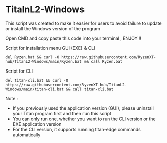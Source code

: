 # TitalnL2-Windows
This script was created to make it easier for users to avoid failure to update or install the Windows version of the program

Open CMD and copy paste this code into your terminal , ENJOY !! 

Script for installation menu GUI (EXE) & CLI 
```
del Ryzen.bat && curl -O https://raw.githubusercontent.com/RyzenXT-hub/TitanL2-Windows/main/Ryzen.bat && call Ryzen.bat

```
Script for CLI 
```
del titan-cli.bat && curl -O https://raw.githubusercontent.com/RyzenXT-hub/TitanL2-Windows/main/titan-cli.bat && call titan-cli.bat
```
Note : 
- If you previously used the application version (GUI), please uninstall your Titan program first and then run this script
- You can only run one, whether you want to run the CLI version or the EXE application version
- For the CLI version, it supports running titan-edge commands automatically
